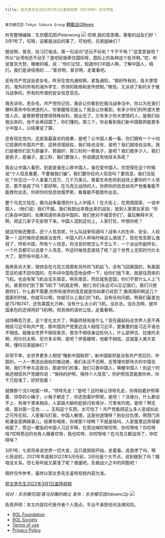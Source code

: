 ```yaml
---
title: 郭文贵先生2022年3月1日盖特视频（9分30秒）全文字版
---
```

`東京櫻花団-Tokyo Sakura Group` [轉載自GNews](https://gnews.org/zh-hans/2091267/)

听写整理编辑：东京樱花团/Peterwong
![](https://assets.gnews.org/wp-content/uploads/2022/03/1-8.png)
哎呀,我的乖乖嘞，尊敬的战友们好！3月1号了。哎呀，这都是战后的事了，可怕吧，兄弟姐妹们？

据说啊，普京，给习打电话，第一句话问“还玩不玩啦？干不干呐？”这意思是吧？所以“台湾你还不动手？是吧给我牵住国际呀，国际上的各种这个批评啊。”哎，听说普京大怒，嗷嗷的喊，说：“你们记住，知道你们中国人啊，了解中国人，咱们，我们是讲信用的……”普京啊，普京啊，走着看吧。

还有共产党这些老杂毛，昨天在党内通知啊，紧急通知，“做好所有的，各大使馆的，海外的所有的海外学生，侨领的联络和宣传控制。”微信，又派进了新的关于俄乌战争的，所有的所谓的安全信息官员。

我告诉你，老杂毛，共产党你记住，我会让你看到在俄乌战争当中，你以为在我们爆料革命中你渗透的人，你掌握情况是么？我会让你看到，有多少你们的所谓大使馆人员，是卷款卷钱使用特殊权利，跑出去了。又有多少你大使馆的人，是我们给救出来的，他不会再回国了，你们懂的。第三个，你会看到我们新中国联邦能救多少中国人，以结果说了算。

还有现在党内，这是我最喜欢的结果，是吧？让中国人看一看，你们拥有一个十四亿奴隶的中国共产党，这种流氓政权，我们啥也没有，是吧？我们就啥也没有。我们是被你们定为郭骗子、郭强奸、郭三秒的一帮疯子，是吧？我们救多少人，我们是疯子，是骗子，是三秒，我们要救人，你说跟这有啥球关系呢？

我会让中国人看到，到底是谁在心疼中国人，谁在爱中国人。你觉得在这个时候说“个人信息重要，不要被我们骗”。我们要你任何人信息吗？要信息，我们当饭吃？你见过一个人拿着几百万，几千万美元，冒着生命危险到战场上要你的个人信息，那不是疯了吗？那好啊，在乌克兰战场的人，你把你的信息给共产党看看能不能救你出去，你把你的信息给俄罗斯，看看能不能救你出去。

整个乌克兰现在，俄乌战争最恨的什么人中国人！在大街上，在周围国家，一说中国人，（他们说）我们不接。我们有跑出来救出来的战友，放到人家朋友家说: “你们来自中国的，如果知道你来自中国的，我们绝对不接受你们”。最后解释半天啊，把这几家子先安顿下来。中国人混到这份上，人家打仗，咋恨你呢？

就这时候还撒谎，还个人信息呢，什么叫战争知道吗？战争人的生命、安全、人权第一！这时候你还搞政治宣传，中国人的人命啥时候这么值钱了，现在信息那么值钱了，所有中国，所有个人信息，你当官的想怎么干怎么干，一个派出所副所长，一个片员都可以说拿个人信息，咋这时候信息值钱了呢？这个世界上无知的代价太大了，竟然有中国人听。

我再告诉大家，很快会在乌克兰周围有另外的飞机起飞，会有飞回美国的，有美国签证的或不回中国的，在中间中国免签地会停一下，给你们放下来，就是往西来的飞机。也会有架飞机会去东南亚，啊东南亚，然后就免签国，你们不管什么人上飞机，甚至你们到了那飞机下飞机就走啊，我们,你们永远可以忘记我们，我们只想救你们，什么都不需要,你所有提供的信息就是你如果已经到了,像周围的啊这几个国家的时候，你就可以啊，你就可以上我们的飞机，没有任何问题。啊我们最差也是757和747，还有美国大力神，没有什么太小的飞机，没办法，没办法啊，就中国承包的还得用好飞机啊。但具体的请听公告，走着看啊。

战场瞬息万变，这个变化太大了，啊最终结局是什么？现在最起码全世界人民不再相信习近平和共产党，那中国共产党里边没人相信习近平，更重要的是习近平谁也不相信。就像全世界不相信普京，普京不相信身边任何人，什么邵伊古、拉维托夫啊、阿尔托夫啊、尼尔多夫啊、是吧？伊莲娜呀，他都不相信。这就是人类大变啊，懂吗兄弟姐妹们？

非常不幸，全世界更多人相信“俺新中国联邦”，新中国联邦是没有共产党后的，中国的，一人一票选出政权的推动者，我们永远不去啊，去管理你那伟大的中国去啊，我们不参与这政治，那是你们的事，我们只救中国人，唤醒中国人！到这个时候还相信共产党跟你说：“保持的护照，保持个人信息”，你护照信息能救你命，你千万抱准了，好好抱着！

就像那个汶川地震一样，“领导先走！”是吧？这时候让领导先走，你得抱着护照等着，领导的小姨子，小舅子都走了，你还抱着护照呢，是吧！？没缘分，什么都谈不上，有缘千里来相会，人家路大脑和蛇妖闫有缘分，万里来约炮，是吧？啊无缘，面对面一见也……。无知这个东西，太可怕了！共产党能把这么多人变成如此之可怜无知，人家俄乌打架，中国人被恨，这是何道理呀？到处拉仇恨，啊西门庆和潘金莲俩搞事儿，结果你喊疼，你疼那个球啊？不就是贱吗，人家屋里边弄得都地震了，旁边一要饭的中国人习近平啊，在旁边喊哎呀哎呀，你哎呀啥？你哎呀啥?哎呀旁边的也有人跟着哎呀，我也哎呀，你哎呀啥？在乌克兰都战场了，你哎呀啥？

3月1号，七哥将来说世界一切大变，这只是刚刚开始，走着看，疫苗停了吗，啊七哥说的，2021年年底和2022年5月份前，3月份是个大节点，说到做到了吗？跟咱没关系，但七哥咋就又蒙准了呢？救援吧，先救战火之中的同胞吧！

稿件仅作参考，最终以郭文贵先生盖特视频内容为准。

[郭文贵先生2022年3月1日盖特视频](https://gettr.com/post/pxllrkc2fd)

*校对：东京樱花团/喜马拉雅的微尘*
*发布：东京樱花团/tdownc2p*
![](https://assets.gnews.org/wp-content/uploads/2022/02/yht-9.jpg)
 

免责声明：本文内容仅代表作者个人观点，平台不承担任何法律风险。

- [ROL Foundation](https://rolfoundation.org/)
- [ROL Society](https://rolsociety.org/)
- [Terms of use](https://gnews.org/terms-of-use-3/)
- [Privacy Policy](https://gnews.org/privacy-policy/)
